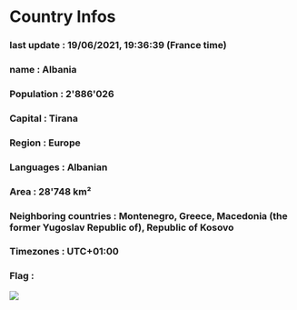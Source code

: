 # Country  Infos
### last update : 19/06/2021, 19:36:39 (France time)

### name : Albania
### Population : 2'886'026
### Capital : Tirana
### Region : Europe
### Languages : Albanian
### Area : 28'748 km²
### Neighboring countries : Montenegro, Greece, Macedonia (the former Yugoslav Republic of), Republic of Kosovo
### Timezones : UTC+01:00

### Flag :
![](https://restcountries.eu/data/alb.svg)